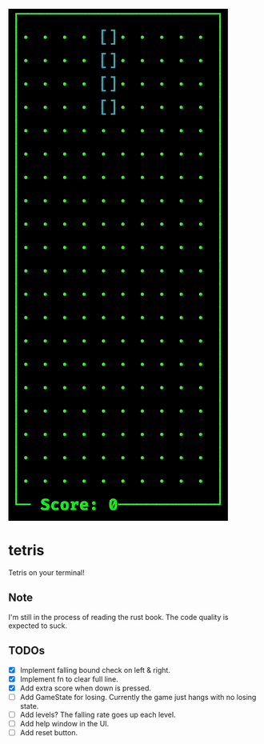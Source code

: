 ![game play](play.gif)

# tetris
Tetris on your terminal!

## Note
I'm still in the process of reading the rust book. The code quality is expected
to suck.

## TODOs
- [x] Implement falling bound check on left & right.
- [x] Implement fn to clear full line.
- [x] Add extra score when down is pressed.
- [ ] Add GameState for losing. Currently the game just hangs with no losing state.
- [ ] Add levels? The falling rate goes up each level.
- [ ] Add help window in the UI.
- [ ] Add reset button.
